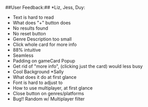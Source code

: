 ##User Feedback:##
*Liz, Jess, Duy:
- Text is hard to read
- What does "+" button does
- No results found
- No reset button
- Genre Description too small
- Click whole card for more info
- 88% intuitive
- Seamless
- Padding on gameCard Popup
- Get rid of "more info", (clicking just the card) would less busy
- Cool Background
*Sally
- What does it do at first glance
- Font is hard to adjust to
- How to use multiplayer, at first glance
- Close button on genres/platforms
- Bug!! Random w/ Multiplayer filter
